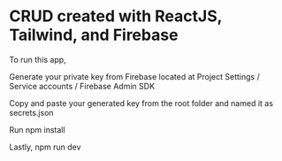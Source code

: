 # CRUD created with ReactJS, Tailwind, and Firebase

To run this app,

Generate your private key from Firebase located at Project Settings / Service accounts / Firebase Admin SDK

Copy and paste your generated key from the root folder and named it as secrets.json

Run npm install

Lastly, npm run dev
